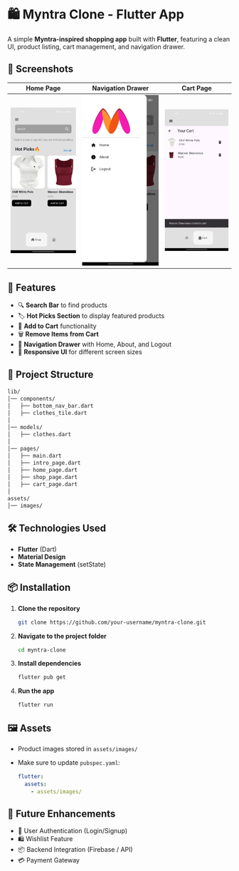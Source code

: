 # 🛍️ Myntra Clone - Flutter App

A simple **Myntra-inspired shopping app** built with **Flutter**, featuring a clean UI, product listing, cart management, and navigation drawer.

## 📸 Screenshots

| Home Page                            | Navigation Drawer                        | Cart Page                            |
| ------------------------------------ | ---------------------------------------- | ------------------------------------ |
| ![Home](assets/home.jpg) | ![Drawer](assets/drawer.jpg) | ![Cart](assets/cart.jpg) |

## 🚀 Features

* 🔍 **Search Bar** to find products
* 🏷 **Hot Picks Section** to display featured products
* 🛒 **Add to Cart** functionality
* 🗑 **Remove Items from Cart**
* 📂 **Navigation Drawer** with Home, About, and Logout
* 📱 **Responsive UI** for different screen sizes

## 📂 Project Structure

```
lib/
│── components/
│   ├── bottom_nav_bar.dart
│   ├── clothes_tile.dart
│
│── models/
│   ├── clothes.dart
│
│── pages/
│   ├── main.dart
│   ├── intro_page.dart
│   ├── home_page.dart
│   ├── shop_page.dart
│   ├── cart_page.dart
│
assets/
│── images/
```

## 🛠️ Technologies Used

* **Flutter** (Dart)
* **Material Design**
* **State Management** (setState)

## 📦 Installation

1. **Clone the repository**

   ```bash
   git clone https://github.com/your-username/myntra-clone.git
   ```
2. **Navigate to the project folder**

   ```bash
   cd myntra-clone
   ```
3. **Install dependencies**

   ```bash
   flutter pub get
   ```
4. **Run the app**

   ```bash
   flutter run
   ```

## 🖼️ Assets

* Product images stored in `assets/images/`
* Make sure to update `pubspec.yaml`:

  ```yaml
  flutter:
    assets:
      - assets/images/
  ```

## 📌 Future Enhancements

* 🔐 User Authentication (Login/Signup)
* 🛍 Wishlist Feature
* 📦 Backend Integration (Firebase / API)
* 💳 Payment Gateway
